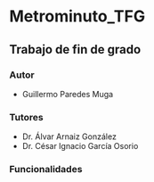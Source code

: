 # Metrominuto_TFG
## Trabajo de fin de grado

### Autor
- Guillermo Paredes Muga

### Tutores
- Dr. Álvar Arnaiz González
- Dr. César Ignacio García Osorio

### Funcionalidades
